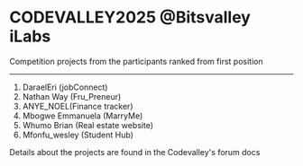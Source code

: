 # CODEVALLEY2025 @Bitsvalley iLabs

Competition projects from the participants ranked from first position

---

1. DaraelEri (jobConnect)
2. Nathan Way (Fru_Preneur)
3. ANYE_NOEL(Finance tracker)
4. Mbogwe Emmanuela (MarryMe)
5. Whumo Brian (Real estate website)
6. Mfonfu_wesley (Student Hub)

Details about the projects are found in the Codevalley's forum docs
